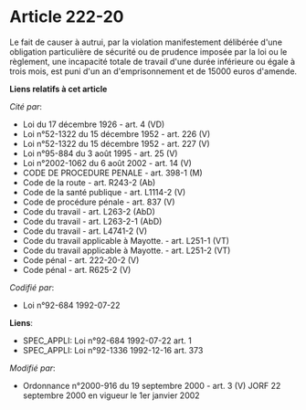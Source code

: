 # Article 222-20

Le fait de causer à autrui, par la violation manifestement délibérée d'une obligation particulière de sécurité ou de prudence
imposée par la loi ou le règlement, une incapacité totale de travail d'une durée inférieure ou égale à trois mois, est puni
d'un an d'emprisonnement et de 15000 euros d'amende.

**Liens relatifs à cet article**

_Cité par_:

  - Loi du 17 décembre 1926 - art. 4 (VD)
  - Loi n°52-1322 du 15 décembre 1952 - art. 226 (V)
  - Loi n°52-1322 du 15 décembre 1952 - art. 227 (V)
  - Loi n°95-884 du 3 août 1995 - art. 25 (V)
  - Loi n°2002-1062 du 6 août 2002 - art. 14 (V)
  - CODE DE PROCEDURE PENALE - art. 398-1 (M)
  - Code de la route - art. R243-2 (Ab)
  - Code de la santé publique - art. L1114-2 (V)
  - Code de procédure pénale - art. 837 (V)
  - Code du travail - art. L263-2 (AbD)
  - Code du travail - art. L263-2-1 (AbD)
  - Code du travail - art. L4741-2 (V)
  - Code du travail applicable à Mayotte. - art. L251-1 (VT)
  - Code du travail applicable à Mayotte. - art. L251-2 (VT)
  - Code pénal - art. 222-20-2 (V)
  - Code pénal - art. R625-2 (V)

_Codifié par_:

  - Loi n°92-684 1992-07-22

**Liens**:

  - SPEC_APPLI: Loi n°92-684 1992-07-22 art. 1
  - SPEC_APPLI: Loi n°92-1336 1992-12-16 art. 373

_Modifié par_:

  - Ordonnance n°2000-916 du 19 septembre 2000 - art. 3 (V) JORF 22 septembre 2000 en vigueur le 1er janvier 2002

